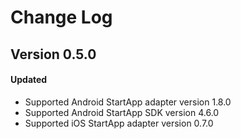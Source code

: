 # Change Log

## Version 0.5.0

#### Updated
* Supported Android StartApp adapter version 1.8.0
* Supported Android StartApp SDK version 4.6.0
* Supported iOS StartApp adapter version 0.7.0
